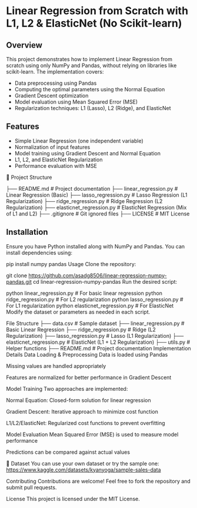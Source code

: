 # Linear Regression from Scratch with L1, L2 & ElasticNet (No Scikit-learn)

## Overview

This project demonstrates how to implement Linear Regression from scratch using only NumPy and Pandas, without relying on libraries like scikit-learn. The implementation covers:

- Data preprocessing using Pandas  
- Computing the optimal parameters using the Normal Equation  
- Gradient Descent optimization  
- Model evaluation using Mean Squared Error (MSE)  
- Regularization techniques: L1 (Lasso), L2 (Ridge), and ElasticNet

## Features

- Simple Linear Regression (one independent variable)    
- Normalization of input features  
- Model training using Gradient Descent and Normal Equation  
- L1, L2, and ElasticNet Regularization  
- Performance evaluation with MSE


📁 Project Structure

├── README.md                        # Project documentation
├── linear_regression.py             # Linear Regression (Basic)
├── lasso_regression.py              # Lasso Regression (L1 Regularization)
├── ridge_regression.py              # Ridge Regression (L2 Regularization)
├── elasticnet_regression.py         # ElasticNet Regression (Mix of L1 and L2)
├── .gitignore                       # Git ignored files
├── LICENSE                          # MIT License

## Installation

Ensure you have Python installed along with NumPy and Pandas. You can install dependencies using:

pip install numpy pandas
Usage
Clone the repository:

git clone https://github.com/asadg8506/linear-regression-numpy-pandas.git
cd linear-regression-numpy-pandas
Run the desired script:

python linear_regression.py         # For basic linear regression
python ridge_regression.py          # For L2 regularization
python lasso_regression.py          # For L1 regularization
python elasticnet_regression.py     # For ElasticNet
Modify the dataset or parameters as needed in each script.

File Structure
├── data.csv                     # Sample dataset
├── linear_regression.py         # Basic Linear Regression
├── ridge_regression.py          # Ridge (L2 Regularization)
├── lasso_regression.py          # Lasso (L1 Regularization)
├── elasticnet_regression.py     # ElasticNet (L1 + L2 Regularization)
├── utils.py                     # Helper functions
├── README.md                    # Project documentation
Implementation Details
Data Loading & Preprocessing
Data is loaded using Pandas

Missing values are handled appropriately

Features are normalized for better performance in Gradient Descent

Model Training
Two approaches are implemented:

Normal Equation: Closed-form solution for linear regression

Gradient Descent: Iterative approach to minimize cost function

L1/L2/ElasticNet: Regularized cost functions to prevent overfitting

Model Evaluation
Mean Squared Error (MSE) is used to measure model performance

Predictions can be compared against actual values

📁 Dataset
You can use your own dataset or try the sample one:
https://www.kaggle.com/datasets/kyanyoga/sample-sales-data

Contributing
Contributions are welcome! Feel free to fork the repository and submit pull requests.

License
This project is licensed under the MIT License.
